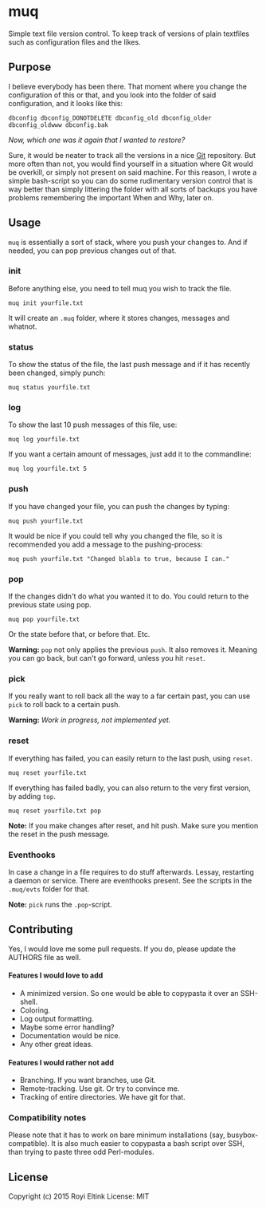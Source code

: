 muq
===

Simple text file version control. To keep track of versions of plain textfiles such as configuration files and the likes.

## Purpose
I believe everybody has been there. That moment where you change the configuration of this or that, and you look into the folder of said configuration, and it looks like this:

```
dbconfig dbconfig_DONOTDELETE dbconfig_old dbconfig_older dbconfig_oldwww dbconfig.bak
```

*Now, which one was it again that I wanted to restore?*

Sure, it would be neater to track all the versions in a nice [Git](https://git-scm.com/) repository. But more often than not, you would find yourself in a situation where Git would be overkill, or simply not present on said machine. For this reason, I wrote a simple bash-script so you can do some rudimentary version control that is way better than simply littering the folder with all sorts of backups you have problems remembering the important When and Why, later on.

## Usage
`muq` is essentially a sort of stack, where you push your changes to. And if needed, you can pop previous changes out of that.

### init
Before anything else, you need to tell muq you wish to track the file.

```
muq init yourfile.txt
```

It will create an `.muq` folder, where it stores changes, messages and whatnot.

### status
To show the status of the file, the last push message and if it has recently been changed, simply punch:

```
muq status yourfile.txt
```

### log
To show the last 10 push messages of this file, use:

```
muq log yourfile.txt
```

If you want a certain amount of messages, just add it to the commandline:

```
muq log yourfile.txt 5
```

### push
If you have changed your file, you can push the changes by typing:

```
muq push yourfile.txt
```

It would be nice if you could tell why you changed the file, so it is recommended you add a message to the pushing-process:

```
muq push yourfile.txt "Changed blabla to true, because I can."
```

### pop
If the changes didn't do what you wanted it to do. You could return to the previous state using pop.

```
muq pop yourfile.txt
```

Or the state before that, or before that. Etc.

**Warning:** `pop` not only applies the previous `push`. It also removes it. Meaning you can go back, but can't go forward, unless you hit `reset`.

### pick
If you really want to roll back all the way to a far certain past, you can use `pick` to roll back to a certain push.

**Warning:** *Work in progress, not implemented yet.*

### reset
If everything has failed, you can easily return to the last push, using `reset`.

```
muq reset yourfile.txt
```

If everything has failed badly, you can also return to the very first version, by adding `top`.

```
muq reset yourfile.txt pop
```

**Note:** If you make changes after reset, and hit push. Make sure you mention the reset in the push message.

### Eventhooks
In case a change in a file requires to do stuff afterwards. Lessay, restarting a daemon or service. There are eventhooks present.
See the scripts in the `.muq/evts` folder for that.

**Note:** `pick` runs the `.pop`-script.

## Contributing
Yes, I would love me some pull requests. If you do, please update the AUTHORS file as well.

#### Features I would love to add

 * A minimized version. So one would be able to copypasta it over an SSH-shell.
 * Coloring.
 * Log output formatting.
 * Maybe some error handling?
 * Documentation would be nice.
 * Any other great ideas.

#### Features I would rather not add

 * Branching. If you want branches, use Git.
 * Remote-tracking. Use git. Or try to convince me.
 * Tracking of entire directories. We have git for that.

### Compatibility notes
Please note that it has to work on bare minimum installations (say, busybox-compatible). It is also much easier to copypasta a bash script over SSH, than trying to paste three odd Perl-modules.

## License
Copyright (c) 2015 Royi Eltink
License: MIT
